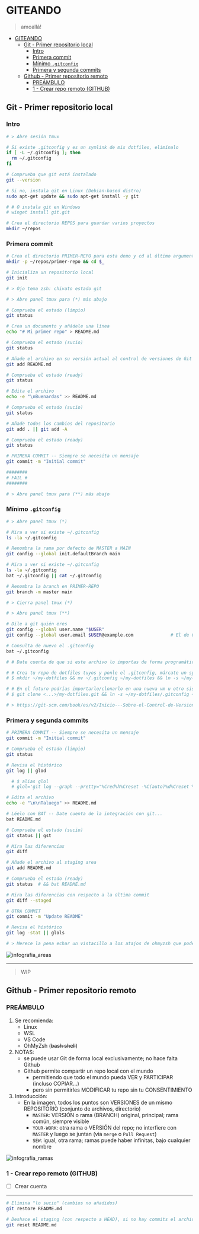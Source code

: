 # GITEANDO

> amoallá!


- [GITEANDO](#giteando)
  - [Git - Primer repositorio local](#git---primer-repositorio-local)
    - [Intro](#intro)
    - [Primera commit](#primera-commit)
    - [Mínimo `.gitconfig`](#mínimo-gitconfig)
    - [Primera y segunda commits](#primera-y-segunda-commits)
  - [Github - Primer repositorio remoto](#github---primer-repositorio-remoto)
    - [PREÁMBULO](#preámbulo)
    - [1 - Crear repo remoto (GITHUB)](#1---crear-repo-remoto-github)

## Git - Primer repositorio local

### Intro

```bash
# > Abre sesión tmux

# Si existe .gitconfig y es un symlink de mis dotfiles, elimínalo
if [ -L ~/.gitconfig ]; then
  rm ~/.gitconfig
fi

# Comprueba que git está instalado
git --version

# Si no, instala git en Linux (Debian-based distro)
sudo apt-get update && sudo apt-get install -y git

# # O instala git en Windows
# winget install git.git

# Crea el directorio REPOS para guardar varios proyectos
mkdir ~/repos
```

### Primera commit

```bash
# Crea el directorio PRIMER-REPO para esta demo y cd al último argumento del comando anterior
mkdir -p ~/repos/primer-repo && cd $_

# Inicializa un repositorio local
git init

# > Ojo tema zsh: chivato estado git

# > Abre panel tmux para (*) más abajo
```
```bash
# Comprueba el estado (limpio)
git status

# Crea un documento y añádele una línea
echo "# Mi primer repo" > README.md

# Comprueba el estado (sucio)
git status

# Añade el archivo en su versión actual al control de versiones de Git (STAGING AREA)
git add README.md

# Comprueba el estado (ready)
git status

# Edita el archivo
echo -e "\nBuenardas" >> README.md

# Comprueba el estado (sucio)
git status

# Añade todos los cambios del repositorio
git add . || git add -A

# Comprueba el estado (ready)
git status

# PRIMERA COMMIT -- Siempre se necesita un mensaje
git commit -m "Initial commit"

########
# FAIL #
########

# > Abre panel tmux para (**) más abajo
```

<!-- [*] -->

### Mínimo `.gitconfig`

```bash
# > Abre panel tmux (*)

# Mira a ver si existe ~/.gitconfig
ls -la ~/.gitconfig

# Renombra la rama por defecto de MASTER a MAIN
git config --global init.defaultBranch main

# Mira a ver si existe ~/.gitconfig
ls -la ~/.gitconfig
bat ~/.gitconfig || cat ~/.gitconfig

# Renombra la branch en PRIMER-REPO
git branch -m master main

# > Cierra panel tmux (*)
```
```bash
# > Abre panel tmux (**)

# Dile a git quién eres
git config --global user.name "$USER"
git config --global user.email $USER@example.com              # El de Github...

# Consulta de nuevo el .gitconfig
bat ~/.gitconfig

# # Date cuenta de que si este archivo lo importas de forma programática, se acaba antes

# # Crea tu repo de dotfiles tuyos y ponle el .gitconfig, márcate un symlink -- Podrías hacer lo mismo con el .zshrc.bak de oh-my-zsh
# $ mkdir ~/my-dotfiles && mv ~/.gitconfig ~/my-dotfiles && ln -s ~/my-dotfiles/.gitconfig ~/ && git init ~/my-dotfiles

# # En el futuro podrías importarlo/clonarlo en una nueva vm u otro sistema en general
# $ git clone <...>/my-dotfiles.git && ln -s ~/my-dotfiles/.gitconfig ~/

# > https://git-scm.com/book/es/v2/Inicio---Sobre-el-Control-de-Versiones-Configurando-Git-por-primera-vez
```

### Primera y segunda commits

```bash
# PRIMERA COMMIT -- Siempre se necesita un mensaje
git commit -m "Initial commit"

# Comprueba el estado (limpio)
git status

# Revisa el histórico
git log || glod

  # $ alias glol
  # glol='git log --graph --pretty="%Cred%h%Creset -%C(auto)%d%Creset %s %Cgreen(%ar) %C(bold blue)<%an>%Creset"'

# Edita el archivo
echo -e "\n\nTaluego" >> README.md

# Léelo con BAT -- Date cuenta de la integración con git...
bat README.md

# Comprueba el estado (sucio)
git status || gst

# Mira las diferencias
git diff

# Añade el archivo al staging area
git add README.md

# Comprueba el estado (ready)
git status  # && bat README.md

# Mira las diferencias con respecto a la última commit
git diff --staged

# OTRA COMMIT
git commit -m "Update README"

# Revisa el histórico
git log -stat || glols

# > Merece la pena echar un vistacillo a los atajos de ohmyzsh que podemos habilitar en nuestro .zshrc... -- https://github.com/ohmyzsh/ohmyzsh/tree/master/plugins/git
```

![infografia_areas](https://res.cloudinary.com/practicaldev/image/fetch/s--M_fHUEqA--/c_limit%2Cf_auto%2Cfl_progressive%2Cq_auto%2Cw_880/https://thepracticaldev.s3.amazonaws.com/i/128hsgntnsu9bww0y8sz.png)

---

> WIP


## Github - Primer repositorio remoto

### PREÁMBULO

1. Se recomienda:
   - Linux
   - WSL
   - VS Code
   - OhMyZsh (~~bash shell~~)
2. NOTAS:
   - se puede usar Git de forma local exclusivamente; no hace falta Github
   - Github permite compartir un repo local con el mundo
     - permitiendo que todo el mundo pueda VER y PARTICIPAR (incluso COPIAR...)
     - pero sin permitirles MODIFICAR tu repo sin tu CONSENTIMIENTO
3. Introducción:
   - En la imagen, todos los puntos son VERSIONES de un mismo REPOSITORIO (conjunto de archivos, directorio)
     - `MASTER`: VERSIÓN o rama (BRANCH) original, principal; rama común, siempre visible
     - `YOUR-WORK`: otra rama o VERSIÓN del repo; no interfiere con `MASTER` y luego se juntan (via `merge` o `Pull Request`)
     - `SEW`: igual, otra rama; ramas puede haber infinitas, bajo cualquier nombre

![infografia_ramas](https://www.nobledesktop.com/image/gitresources/git-branches-merge.png)


### 1 - Crear repo remoto (GITHUB)
- [ ] Crear cuenta

<!--

- [ ] Nuevo repo
  - [ ] añadir LICENCIA
  - [ ] crear repo


## 2 - Config global + crear repo local (GIT)

### 2.1 - Verificar GIT y "config global"

- [x] Verificar que GIT está instalado: `git --version`
- [ ] Mirar 'config global' actual: `git config --list`
  - [ ] config usuario: `git config --global user.name "TuNombre"`
  - [ ] config email: `git config --global user.email aquí@tu.correo`
- [ ] Verificar: `git config -l`

### 2.2 - Crear repo
- [ ] Ir a directorio deseado: `mkdir ~/GITEANDO/segundoRepo && cd "$_"`
- [ ] Inicializar git: `git init`
- [ ] Consultar estado: `git status`
- [ ] RENOMBRAR BRANCH/RAMA: `git branch -m main`



## 3 - Sincronizar local con remoto (Github + Git) 
- [ ] Vuelve a Github y abre tu repo; encuentra el **código para clonar** (HTTPS... o SSH si te atreves)
- [ ] Entrega el código en el repo local: `git remote add origin <...>`
- [ ] Actualizar local con info remota (de BRANCH 'main'): `git fetch`
- [ ] Importar archivos de BRANCH remota: `git pull origin main`
- [ ] Verificar local: `git status`


### 4 - Modificar local & actualizar remoto (Git + Github)

> Básicamente, CONTROL DE VERSIONES

- [ ] Crea y edita archivos; guarda los cambios
```bash
# Crea varios archivos, por ejemplo:
touch unReadme.md
echo "un archivo normal" > archivoNormal.txt
echo "<?xml version='1.0' encoding='UTF-8' ?>" > archivoXML.xml
echo "Esto será un secreto" > .env
echo -e "# Esto protegerá el secreto \n.env" > .gitignore 
```

- [ ] Fíjate como el `.gitignore` OCULTA archivos sensibles 
- [ ] Añade los archivos al "escáner" que es git: `git add .`
- [ ] Consulta estado: `git status`
- [ ] **Guarda copia local**: `git commit -m "ESTOS ARCHIVOS HACEN ESTO"` (*)
- [ ] Manda copia local a BRANCH remota: `git push --set-upstream origin main`
  - ojo, la primera vez es así largo; una vez las BRANCHES se sincronizan: `git push`



```bash
# (*) Mejor ejemplo de mensaje de commit
# Siempre puedes copiar y pegar del editor,
# en lugar de escribir "incómodamente" en la terminal
git commit -m "ESTOS ARCHIVOS HACEN ESTO


- archivo.01: hace tal
- archivo.02: hace cual"
```

### 5 - Manejando BRANCHES
- [ ] Ten tu repo limpio (verde): `git status`
- [ ] Crea nueva rama, y cambia a ella: `git checkout -b nuevaBranch`
- [ ] Ahora podrías hacer igual en rama/repo local: editar, guardar, `add`, `commit`
- [ ] Para subir NUEVA rama a Github: `git push -u origin nuevaBranch`
- [ ] Cambia a la BRANCH principal: `git checkout main`
- [ ] Puedes volcar la NUEVA en la principal: `git merge nuevaBranch`


---

<!-- [*] -->

---


```bash
# Elimina "lo sucio" (cambios no añadidos)
git restore README.md

# Deshace el staging (con respecto a HEAD), si no hay commits el archivo se vuelve Untracked
git reset README.md
```